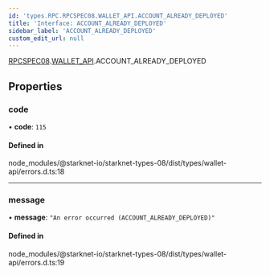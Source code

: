 ```yaml
---
id: 'types.RPC.RPCSPEC08.WALLET_API.ACCOUNT_ALREADY_DEPLOYED'
title: 'Interface: ACCOUNT_ALREADY_DEPLOYED'
sidebar_label: 'ACCOUNT_ALREADY_DEPLOYED'
custom_edit_url: null
---
```


[RPCSPEC08](../namespaces/types.RPC.RPCSPEC08.md).[WALLET_API](../namespaces/types.RPC.RPCSPEC08.WALLET_API.md).ACCOUNT_ALREADY_DEPLOYED

## Properties

### code

• **code**: `115`

#### Defined in

node_modules/@starknet-io/starknet-types-08/dist/types/wallet-api/errors.d.ts:18

---

### message

• **message**: `"An error occurred (ACCOUNT_ALREADY_DEPLOYED)"`

#### Defined in

node_modules/@starknet-io/starknet-types-08/dist/types/wallet-api/errors.d.ts:19

